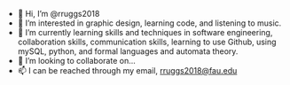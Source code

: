 - 👋 Hi, I’m @rruggs2018
- 👀 I’m interested in graphic design, learning code, and listening to music. 
- 🌱 I’m currently learning skills and techniques in software engineering, collaboration skills, communication skills, learning to use Github, using mySQL, 
      python, and formal languages and automata theory.
- 💞️ I’m looking to collaborate on...
- 📫 I can be reached through my email, rruggs2018@fau.edu

<!---
rruggs2018/rruggs2018 is a ✨ special ✨ repository because its `README.md` (this file) appears on your GitHub profile.
You can click the Preview link to take a look at your changes.
--->
